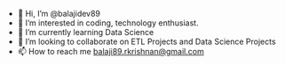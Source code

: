 - 👋 Hi, I’m @balajidev89
- 👀 I’m interested in coding, technology enthusiast.
- 🌱 I’m currently learning Data Science
- 💞️ I’m looking to collaborate on ETL Projects and Data Science Projects
- 📫 How to reach me balaji89.rkrishnan@gmail.com

<!---
balajidev89/balajidev89 is a ✨ special ✨ repository because its `README.md` (this file) appears on your GitHub profile.
You can click the Preview link to take a look at your changes.
--->
